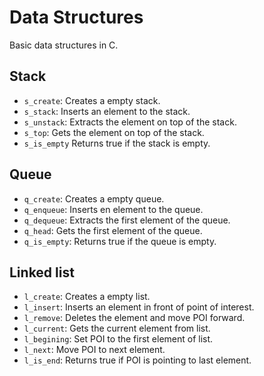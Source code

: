 # Data Structures

Basic data structures in C.

## Stack

- `s_create`: Creates a empty stack.
- `s_stack`: Inserts an element to the stack.
- `s_unstack`: Extracts the element on top of the stack.
- `s_top`: Gets the element on top of the stack.
- `s_is_empty` Returns true if the stack is empty.


## Queue

- `q_create`: Creates a empty queue.
- `q_enqueue`: Inserts en element to the queue.
- `q_dequeue`: Extracts the first element of the queue.
- `q_head`: Gets the first element of the queue.
- `q_is_empty`: Returns true if the queue is empty.


## Linked list

- `l_create`: Creates a empty list.
- `l_insert`: Inserts an element in front of point of interest.
- `l_remove`: Deletes the element and move POI forward.
- `l_current`: Gets the current element from list.
- `l_begining`: Set POI to the first element of list.
- `l_next`: Move POI to next element.
- `l_is_end`: Returns true if POI is pointing to last element.
